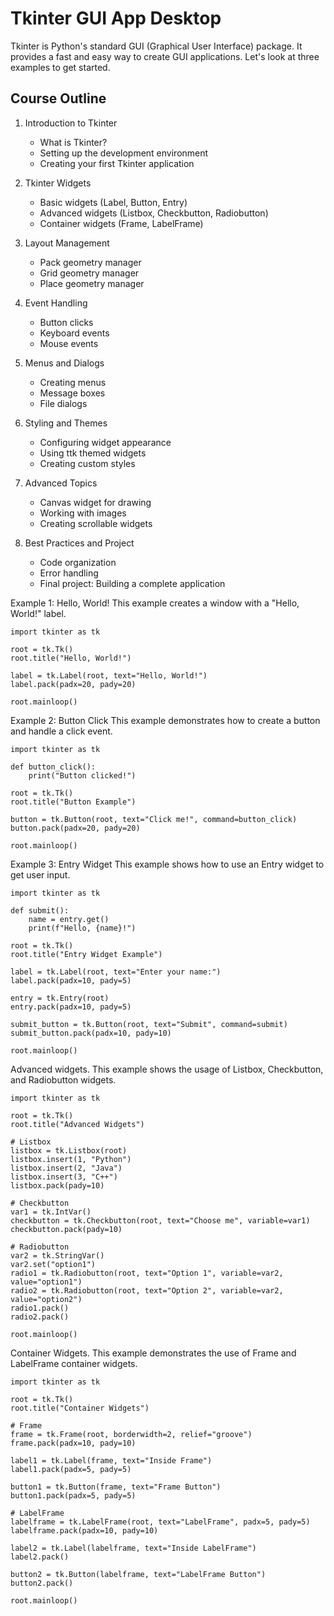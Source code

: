 # Tkinter GUI App Desktop

Tkinter is Python's standard GUI (Graphical User Interface) package. It provides a fast and easy way to create GUI applications. Let's look at three examples to get started.

## Course Outline

1. Introduction to Tkinter
   - What is Tkinter?
   - Setting up the development environment
   - Creating your first Tkinter application

2. Tkinter Widgets
   - Basic widgets (Label, Button, Entry)
   - Advanced widgets (Listbox, Checkbutton, Radiobutton)
   - Container widgets (Frame, LabelFrame)

3. Layout Management
   - Pack geometry manager
   - Grid geometry manager
   - Place geometry manager

4. Event Handling
   - Button clicks
   - Keyboard events
   - Mouse events

5. Menus and Dialogs
   - Creating menus
   - Message boxes
   - File dialogs

6. Styling and Themes
   - Configuring widget appearance
   - Using ttk themed widgets
   - Creating custom styles

7. Advanced Topics
   - Canvas widget for drawing
   - Working with images
   - Creating scrollable widgets

8. Best Practices and Project
   - Code organization
   - Error handling
   - Final project: Building a complete application



Example 1: Hello, World! 
This example creates a window with a "Hello, World!" label.

```
import tkinter as tk

root = tk.Tk()
root.title("Hello, World!")

label = tk.Label(root, text="Hello, World!")
label.pack(padx=20, pady=20)

root.mainloop()
```

Example 2: Button Click
This example demonstrates how to create a button and handle a click event.

```
import tkinter as tk

def button_click():
    print("Button clicked!")

root = tk.Tk()
root.title("Button Example")

button = tk.Button(root, text="Click me!", command=button_click)
button.pack(padx=20, pady=20)

root.mainloop()
```

Example 3: Entry Widget
This example shows how to use an Entry widget to get user input.
```
import tkinter as tk

def submit():
    name = entry.get()
    print(f"Hello, {name}!")

root = tk.Tk()
root.title("Entry Widget Example")

label = tk.Label(root, text="Enter your name:")
label.pack(padx=10, pady=5)

entry = tk.Entry(root)
entry.pack(padx=10, pady=5)

submit_button = tk.Button(root, text="Submit", command=submit)
submit_button.pack(padx=10, pady=10)

root.mainloop()
```

Advanced widgets. This example shows the usage of Listbox, Checkbutton, and Radiobutton widgets.
```
import tkinter as tk

root = tk.Tk()
root.title("Advanced Widgets")

# Listbox
listbox = tk.Listbox(root)
listbox.insert(1, "Python")
listbox.insert(2, "Java")
listbox.insert(3, "C++")
listbox.pack(pady=10)

# Checkbutton
var1 = tk.IntVar()
checkbutton = tk.Checkbutton(root, text="Choose me", variable=var1)
checkbutton.pack(pady=10)

# Radiobutton
var2 = tk.StringVar()
var2.set("option1")
radio1 = tk.Radiobutton(root, text="Option 1", variable=var2, value="option1")
radio2 = tk.Radiobutton(root, text="Option 2", variable=var2, value="option2")
radio1.pack()
radio2.pack()

root.mainloop()
```
Container Widgets. This example demonstrates the use of Frame and LabelFrame container widgets.
```
import tkinter as tk

root = tk.Tk()
root.title("Container Widgets")

# Frame
frame = tk.Frame(root, borderwidth=2, relief="groove")
frame.pack(padx=10, pady=10)

label1 = tk.Label(frame, text="Inside Frame")
label1.pack(padx=5, pady=5)

button1 = tk.Button(frame, text="Frame Button")
button1.pack(padx=5, pady=5)

# LabelFrame
labelframe = tk.LabelFrame(root, text="LabelFrame", padx=5, pady=5)
labelframe.pack(padx=10, pady=10)

label2 = tk.Label(labelframe, text="Inside LabelFrame")
label2.pack()

button2 = tk.Button(labelframe, text="LabelFrame Button")
button2.pack()

root.mainloop()
```
